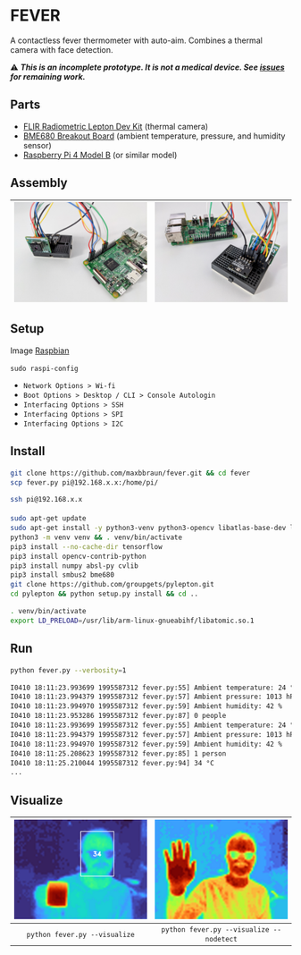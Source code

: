 # FEVER

A contactless fever thermometer with auto-aim. Combines a thermal camera with face detection.

⚠️ ***This is an incomplete prototype. It is not a medical device. See [issues](issues) for remaining work.***

## Parts

- [FLIR Radiometric Lepton Dev Kit](https://www.sparkfun.com/products/retired/14654) (thermal camera)
- [BME680 Breakout Board](https://www.sparkfun.com/products/15743) (ambient temperature, pressure, and humidity sensor)
- [Raspberry Pi 4 Model B](https://www.sparkfun.com/products/15447) (or similar model)

## Assembly

| ![breadboard front](breadboard-front.jpg) | ![breadboard back](breadboard-back.jpg) |
| - | - |

## Setup

Image [Raspbian](https://www.raspberrypi.org/downloads/raspbian/)

`sudo raspi-config`
- `Network Options > Wi-fi`
- `Boot Options > Desktop / CLI > Console Autologin`
- `Interfacing Options > SSH`
- `Interfacing Options > SPI`
- `Interfacing Options > I2C`

## Install

```bash
git clone https://github.com/maxbbraun/fever.git && cd fever
scp fever.py pi@192.168.x.x:/home/pi/
```

```bash
ssh pi@192.168.x.x

sudo apt-get update
sudo apt-get install -y python3-venv python3-opencv libatlas-base-dev libjasper-dev libhdf5-dev libqt4-dev git
python3 -m venv venv && . venv/bin/activate
pip3 install --no-cache-dir tensorflow
pip3 install opencv-contrib-python
pip3 install numpy absl-py cvlib
pip3 install smbus2 bme680
git clone https://github.com/groupgets/pylepton.git
cd pylepton && python setup.py install && cd ..
```

```bash
. venv/bin/activate
export LD_PRELOAD=/usr/lib/arm-linux-gnueabihf/libatomic.so.1
```

## Run

```bash
python fever.py --verbosity=1
```

```bash
I0410 18:11:23.993699 1995587312 fever.py:55] Ambient temperature: 24 °C
I0410 18:11:23.994379 1995587312 fever.py:57] Ambient pressure: 1013 hPa
I0410 18:11:23.994970 1995587312 fever.py:59] Ambient humidity: 42 %
I0410 18:11:23.953286 1995587312 fever.py:87] 0 people
I0410 18:11:23.993699 1995587312 fever.py:55] Ambient temperature: 24 °C
I0410 18:11:23.994379 1995587312 fever.py:57] Ambient pressure: 1013 hPa
I0410 18:11:23.994970 1995587312 fever.py:59] Ambient humidity: 42 %
I0410 18:11:25.208623 1995587312 fever.py:85] 1 person
I0410 18:11:25.210044 1995587312 fever.py:94] 34 °C
...
```

## Visualize

| ![Visualize and detect](visualize-detect.png) | ![Visualize](visualize.png) |
| :-: | :-: |
| `python fever.py --visualize` | `python fever.py --visualize --nodetect` |
